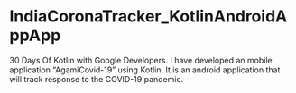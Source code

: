 # IndiaCoronaTracker_KotlinAndroidAppApp
30 Days Of Kotlin with Google Developers. I have developed an mobile application “AgamiCovid-19” using Kotlin. It is an android application that will track response to the COVID-19 pandemic.
